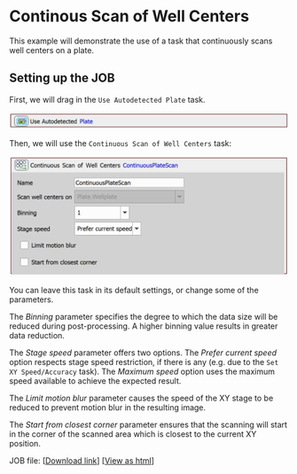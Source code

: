 # Continous Scan of Well Centers

This example will demonstrate the use of a task that continuously scans well centers on a plate.

## Setting up the JOB

First, we will drag in the `Use Autodetected Plate` task.

![Autodetected Plate Task](../21-Continuous_scan_wells/images/auto_plate_task.png)

Then, we will use the `Continuous Scan of Well Centers` task:

![Continuous Scan Task](../21-Continuous_scan_wells/images/cont_scan_task.png)

You can leave this task in its default settings, or change some of the parameters. 

The *Binning* parameter specifies the degree to which the data size will be reduced during post-processing. A higher binning value results in greater data reduction.

The *Stage speed* parameter offers two options. The *Prefer current speed* option respects stage speed restriction, if there is any (e.g. due to the `Set XY Speed/Accuracy` task). The *Maximum speed* option uses the maximum speed available to achieve the expected result. 

The *Limit motion blur* parameter causes the speed of the XY stage to be reduced to prevent motion blur in the resulting image.

The *Start from closest corner* parameter ensures that the scanning will start in the corner of the scanned area which is closest to the current XY position.

JOB file: [[Download link](https://laboratory-imaging.github.io/JOBS-examples/NIS_v6.10/21-Continuous_scan_wells/21-ContinuousScanOfWellCenters.bin)] [[View as html](https://laboratory-imaging.github.io/JOBS-examples/NIS_v6.10/21-Continuous_scan_wells/21-ContinuousScanOfWellCenters.html)]